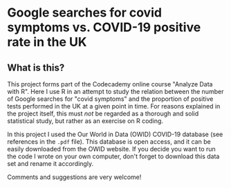 # Google searches for covid symptoms vs. COVID-19 positive rate in the UK

## What is this?

This project forms part of the Codecademy online course "Analyze Data with R". Here I use R in an attempt to study the relation between the number of Google searches for "covid symptoms" and the proportion of positive tests performed in the UK at a given point in time. For reasons explained in the project itself, this must *not* be regarded as a thorough and solid statistical study, but rather as an exercise on R coding.

In this project I used the Our World in Data (OWID) COVID-19 database (see references in the `.pdf` file). This database is open access, and it can be easily downloaded from the OWID website. If you decide you want to run the code I wrote on your own computer, don't forget to download this data set and rename it accordingly.

Comments and suggestions are very welcome!